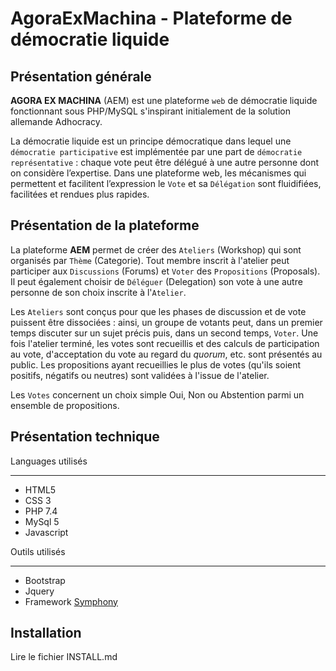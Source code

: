 ﻿AgoraExMachina - Plateforme de démocratie liquide
==========================================================

Présentation générale
------------------------
**AGORA EX MACHINA** (AEM) est une plateforme `web` de démocratie liquide fonctionnant sous PHP/MySQL s'inspirant initialement de la solution allemande Adhocracy.

La démocratie liquide est un principe démocratique dans lequel une `démocratie participative` est implémentée par une part de `démocratie représentative` : chaque vote peut être délégué à une autre personne dont on considère l’expertise. Dans une plateforme web, les mécanismes qui permettent et facilitent l’expression le `Vote` et sa `Délégation` sont fluidifiées, facilitées et rendues plus rapides.

Présentation de la plateforme
-----------------------------
La plateforme **AEM** permet de créer des `Ateliers` (Workshop) qui sont organisés par `Thème` (Categorie). Tout membre inscrit à l'atelier peut participer aux `Discussions` (Forums) et `Voter` des `Propositions` (Proposals). Il peut également choisir de `Déléguer` (Delegation) son vote à une autre personne de son choix inscrite à l'`Atelier`. 

Les `Ateliers` sont conçus pour que les phases de discussion et de vote puissent être dissociées : ainsi, un groupe de votants peut, dans un premier temps discuter sur un sujet précis puis, dans un second temps, `Voter`. Une fois l'atelier terminé, les votes sont recueillis et des calculs de participation au vote, d'acceptation du vote au regard du *quorum*, etc. sont présentés au public. Les propositions ayant recueillies le plus de votes (qu'ils soient positifs, négatifs ou neutres) sont validées à l'issue de l'atelier.

Les `Votes` concernent un choix simple Oui, Non ou Abstention parmi un ensemble de propositions.


Présentation technique
---------------------------

Languages utilisés
*********************
* HTML5
* CSS 3
* PHP 7.4
* MySql 5
* Javascript


Outils utilisés
*********************
* Bootstrap
* Jquery
* Framework [Symphony](https://symfony.com/ "lien vers symphony")
 

Installation
-----------------
Lire le fichier INSTALL.md


